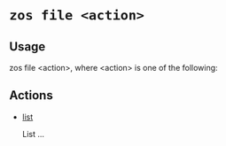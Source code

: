 # `zos file <action>`

## Usage

zos file &lt;action&gt;, where &lt;action&gt; is one of the following: 

## Actions

- [list](zos_uss_list.md)

    List ...

